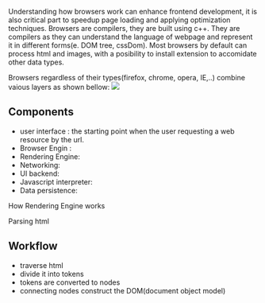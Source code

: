 Understanding how browsers work can enhance frontend development, it is also critical part to speedup page loading and applying optimization techniques.
Browsers are compilers, they are built using c++. They are compilers as they can understand the language of webpage and represent it in different forms(e. DOM tree, cssDom). Most browsers by default can process html and images, with a posibility to install extension to accomidate other data types.

Browsers regardless of their types(firefox, chrome, opera, IE,..) combine vaious layers as shown bellow:
![](https://www.html5rocks.com/en/tutorials/internals/howbrowserswork/layers.png)

## Components
 - user interface : the starting point when the user requesting a web resource by the url.
 - Browser Engin :
 - Rendering Engine:
 - Networking:
 - UI backend:
 - Javascript interpreter:
 - Data persistence:
 


How Rendering Engine works

Parsing html

## Workflow
- traverse html
- divide it into tokens
- tokens are converted to nodes
- connecting nodes construct the DOM(document object model)
